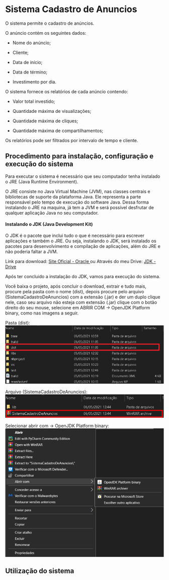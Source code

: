# Sistema Cadastro de Anuncios

O sistema permite o cadastro de anúncios.

O anúncio contém os seguintes dados:

- Nome do anúncio;

- Cliente;

- Data de início;

- Data de término;

- Investimento por dia.

O sistema fornece os relatórios de cada anúncio contendo:

- Valor total investido;

- Quantidade máxima de visualizações;

- Quantidade máxima de cliques;

- Quantidade máxima de compartilhamentos;

Os relatórios pode ser filtrados por intervalo de tempo e cliente.


## Procedimento para instalação, configuração e execução do sistema

Para executar o sistema é necessário que seu computador tenha instalado o JRE (Java Runtime Environment).

O JRE consiste no Java Virtual Machine (JVM), nas classes centrais e bibliotecas de suporte da plataforma Java. Ele representa a parte responsável pelo tempo de execução do software Java. Dessa forma instalando o JRE na maquina, já tem a JVM e será possível desfrutar de qualquer aplicação Java no seu computador.


#### Instalando o JDK (Java Development Kit)

O JDK é o pacote que inclui tudo o que é necessário para escrever aplicações e também o JRE. Ou seja, instalando o JDK, será instalado os pacotes para desenvolvimento e compilação de aplicações, além do JRE e não poderia faltar a JVM.

Link para download: [ Site Oficial - Oracle ](https://www.oracle.com/java/technologies/javase-downloads.html)
ou
Através do meu Drive: [JDK - Drive](https://drive.google.com/file/d/1f6lVIjaXHSvQq6-LDrMDNyfZa-4JRjRb/view?usp=sharing)


Após ter concluido a instalação do JDK, vamos para execução do sistema.


Você baixa o projeto, após concluir o download, extrair e tudo mais, procure pela pasta com o nome (dist), depois procure pelo arquivo (SistemaCadastroDeAnuncios) com a extensão (.jar) e der um duplo clique nele, caso seu arquivo não esteja com extensão (.jar) clique com o botão direito do seu mouse, selecione em ABRIR COM -> OpenJDK Platform binary, como nas imagens a seguir.

Pasta (dist):
![](https://github.com/KallSnake/sistemaCadastroDeAnuncios/blob/main/img/Abrir%20Projeto%201.png)

Arquivo (SistemaCadastroDeAnuncios):
![](https://github.com/KallSnake/sistemaCadastroDeAnuncios/blob/main/img/Abrir%20Projeto%202.png)

Selecionar abrir com -> OpenJDK Platform binary:
![](https://github.com/KallSnake/sistemaCadastroDeAnuncios/blob/main/img/Abrir%20Projeto%203.png)

## Utilização do sistema

